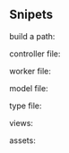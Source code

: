 
## Snipets

build a path: 


controller file: 


worker file: 


model file:

type file:

views: 


assets: 

